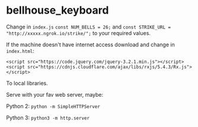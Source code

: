# bellhouse_keyboard


Change in `index.js` `const NUM_BELLS = 26;` and `const STRIKE_URL = "http://xxxxx.ngrok.io/strike/";` to your required values.

If the machine doesn't have internet access download and change in `index.html`:
```    
<script src="https://code.jquery.com/jquery-3.2.1.min.js"></script>
<script src="https://cdnjs.cloudflare.com/ajax/libs/rxjs/5.4.3/Rx.js"></script>
```
To local libraries.

Serve with your fav web server, maybe:

Python 2:
`python -m SimpleHTTPServer`

Python 3:
`python3 -m http.server`
